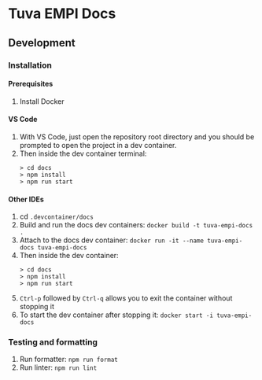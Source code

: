 # Tuva EMPI Docs

## Development

### Installation

#### Prerequisites

1. Install Docker

#### VS Code

1. With VS Code, just open the repository root directory and you should be prompted to open the project in a dev container.
1. Then inside the dev container terminal:
   ```
   > cd docs
   > npm install
   > npm run start
   ```

#### Other IDEs

1. cd `.devcontainer/docs`
1. Build and run the docs dev containers: `docker build -t tuva-empi-docs .`
1. Attach to the docs dev container: `docker run -it --name tuva-empi-docs tuva-empi-docs`
1. Then inside the dev container:
   ```
   > cd docs
   > npm install
   > npm run start
   ```
1. `Ctrl-p` followed by `Ctrl-q` allows you to exit the container without stopping it
1. To start the dev container after stopping it: `docker start -i tuva-empi-docs`

### Testing and formatting

1. Run formatter: `npm run format`
1. Run linter: `npm run lint`
